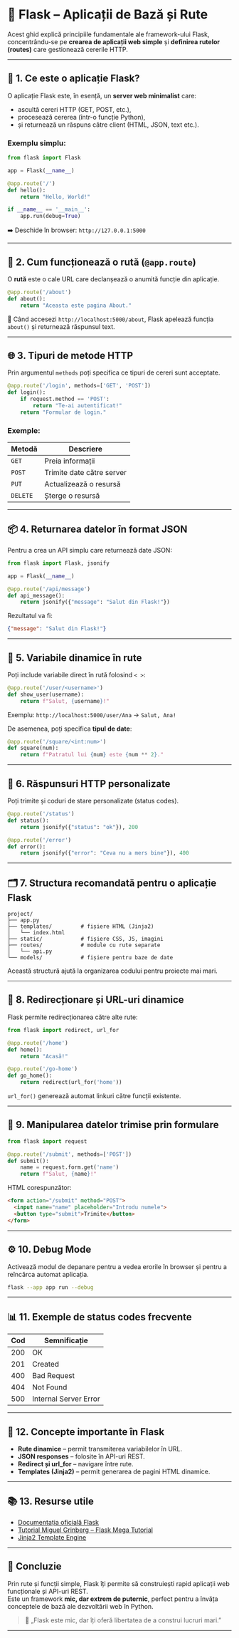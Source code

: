 # 🧠 Flask – Aplicații de Bază și Rute

Acest ghid explică principiile fundamentale ale framework-ului Flask, concentrându-se pe **crearea de aplicații web simple** și **definirea rutelor (routes)** care gestionează cererile HTTP.

---

## 🚀 1. Ce este o aplicație Flask?

O aplicație Flask este, în esență, un **server web minimalist** care:
- ascultă cereri HTTP (GET, POST, etc.),
- procesează cererea (într-o funcție Python),
- și returnează un răspuns către client (HTML, JSON, text etc.).

### Exemplu simplu:
```python
from flask import Flask

app = Flask(__name__)

@app.route('/')
def hello():
    return "Hello, World!"

if __name__ == '__main__':
    app.run(debug=True)
```

➡️ Deschide în browser: `http://127.0.0.1:5000`

---

## 🧱 2. Cum funcționează o rută (`@app.route`)

O **rută** este o cale URL care declanșează o anumită funcție din aplicație.

```python
@app.route('/about')
def about():
    return "Aceasta este pagina About."
```

📌 Când accesezi `http://localhost:5000/about`, Flask apelează funcția `about()` și returnează răspunsul text.

---

## 🌐 3. Tipuri de metode HTTP

Prin argumentul `methods` poți specifica ce tipuri de cereri sunt acceptate.

```python
@app.route('/login', methods=['GET', 'POST'])
def login():
    if request.method == 'POST':
        return "Te-ai autentificat!"
    return "Formular de login."
```

### Exemple:
| Metodă | Descriere |
|---------|------------|
| `GET` | Preia informații |
| `POST` | Trimite date către server |
| `PUT` | Actualizează o resursă |
| `DELETE` | Șterge o resursă |

---

## 📦 4. Returnarea datelor în format JSON

Pentru a crea un API simplu care returnează date JSON:

```python
from flask import Flask, jsonify

app = Flask(__name__)

@app.route('/api/message')
def api_message():
    return jsonify({"message": "Salut din Flask!"})
```

Rezultatul va fi:
```json
{"message": "Salut din Flask!"}
```

---

## 🔢 5. Variabile dinamice în rute

Poți include variabile direct în rută folosind `< >`:

```python
@app.route('/user/<username>')
def show_user(username):
    return f"Salut, {username}!"
```

Exemplu: `http://localhost:5000/user/Ana` → `Salut, Ana!`

De asemenea, poți specifica **tipul de date**:
```python
@app.route('/square/<int:num>')
def square(num):
    return f"Patratul lui {num} este {num ** 2}."
```

---

## 🧩 6. Răspunsuri HTTP personalizate

Poți trimite și coduri de stare personalizate (status codes).

```python
@app.route('/status')
def status():
    return jsonify({"status": "ok"}), 200

@app.route('/error')
def error():
    return jsonify({"error": "Ceva nu a mers bine"}), 400
```

---

## 🗂️ 7. Structura recomandată pentru o aplicație Flask

```
project/
├── app.py
├── templates/         # fișiere HTML (Jinja2)
│   └── index.html
├── static/            # fișiere CSS, JS, imagini
├── routes/            # module cu rute separate
│   └── api.py
└── models/            # fișiere pentru baze de date
```

Această structură ajută la organizarea codului pentru proiecte mai mari.

---

## 🔄 8. Redirecționare și URL-uri dinamice

Flask permite redirecționarea către alte rute:

```python
from flask import redirect, url_for

@app.route('/home')
def home():
    return "Acasă!"

@app.route('/go-home')
def go_home():
    return redirect(url_for('home'))
```

`url_for()` generează automat linkuri către funcții existente.

---

## 🧮 9. Manipularea datelor trimise prin formulare

```python
from flask import request

@app.route('/submit', methods=['POST'])
def submit():
    name = request.form.get('name')
    return f"Salut, {name}!"
```

HTML corespunzător:
```html
<form action="/submit" method="POST">
  <input name="name" placeholder="Introdu numele">
  <button type="submit">Trimite</button>
</form>
```

---

## ⚙️ 10. Debug Mode

Activează modul de depanare pentru a vedea erorile în browser și pentru a reîncărca automat aplicația.

```bash
flask --app app run --debug
```

---

## 📊 11. Exemple de status codes frecvente

| Cod | Semnificație |
|------|--------------|
| 200 | OK |
| 201 | Created |
| 400 | Bad Request |
| 404 | Not Found |
| 500 | Internal Server Error |

---

## 🧠 12. Concepte importante în Flask

- **Rute dinamice** – permit transmiterea variabilelor în URL.  
- **JSON responses** – folosite în API-uri REST.  
- **Redirect și url_for** – navigare între rute.  
- **Templates (Jinja2)** – permit generarea de pagini HTML dinamice.

---

## 📚 13. Resurse utile

- [Documentația oficială Flask](https://flask.palletsprojects.com/)
- [Tutorial Miguel Grinberg – Flask Mega Tutorial](https://blog.miguelgrinberg.com/)
- [Jinja2 Template Engine](https://jinja.palletsprojects.com/)

---

## 🧭 Concluzie

Prin rute și funcții simple, Flask îți permite să construiești rapid aplicații web funcționale și API-uri REST.  
Este un framework **mic, dar extrem de puternic**, perfect pentru a învăța conceptele de bază ale dezvoltării web în Python.

> 🔹 „Flask este mic, dar îți oferă libertatea de a construi lucruri mari.”

---

